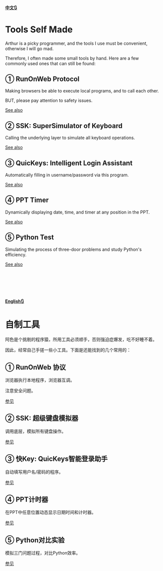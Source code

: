 #### [中文🔃](#english)
# Tools Self Made
Arthur is a picky programmer, and the tools I use must be convenient, otherwise I will go mad.

Therefore, I often made some small tools by hand. Here are a few commonly used ones that can still be found:

## ① RunOnWeb Protocol
Making browsers be able to execute local programs, and to call each other.

BUT, please pay attention to safety issues.

[See also](https://www.cnblogs.com/BigSystemsView/p/18075192)

## ② SSK: SuperSimulator of Keyboard
Calling the underlying layer to simulate all keyboard operations.

[See also](https://www.cnblogs.com/BigSystemsView/p/18060787)

## ③ QuicKeys: Intelligent Login Assistant
Automatically filling in username/password via this program.

[See also](https://www.cnblogs.com/BigSystemsView/p/13613306.html)

## ④ PPT Timer
Dynamically displaying date, time, and timer at any position in the PPT.

[See also](https://www.cnblogs.com/BigSystemsView/p/16531624.html)

## ⑤ Python Test
Simulating the process of three-door problems and study Python's efficiency.

[See also](https://www.cnblogs.com/BigSystemsView/p/13901753.html)

<br><br><br><br>

#### [English🔃](#中文)
# 自制工具
阿色是个挑剔的程序猿，所用工具必须顺手，否则强迫症爆发，吃不好睡不着。

因此，经常自己手搓一些小工具。下面是还能找到的几个常用的：

## ① RunOnWeb 协议
浏览器执行本地程序，浏览器互调。

注意安全问题。

[参见](https://www.cnblogs.com/BigSystemsView/p/18075192)

## ② SSK: 超级键盘模拟器
调用底层，模拟所有键盘操作。

[参见](https://www.cnblogs.com/BigSystemsView/p/18060787)

## ③ 快Key: QuicKeys智能登录助手
自动填写用户名/密码的程序。

[参见](https://www.cnblogs.com/BigSystemsView/p/13613306.html)

## ④ PPT计时器
在PPT中任意位置动态显示日期时间和计时器。

[参见](https://www.cnblogs.com/BigSystemsView/p/16531624.html)

## ⑤ Python对比实验
模拟三门问题过程，对比Python效率。

[参见](https://www.cnblogs.com/BigSystemsView/p/13901753.html)

<br><br><br>

